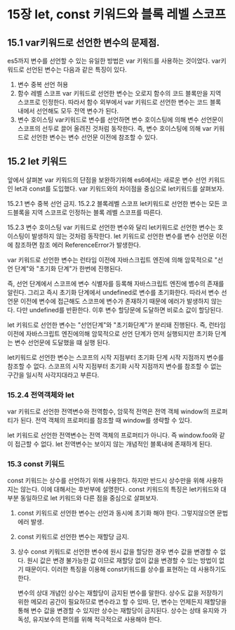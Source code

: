 # 15장 let, const 키워드와 블록 레벨 스코프

## 15.1 var키워드로 선언한 변수의 문제점.

es5까지 변수를 선언할 수 있는 유일한 방법은 var 키워드를 사용하는 것이었다. var키워드로 선언된 변수는 다음과 같은 특징이 있다.

1. 변수 중복 선언 허용
2. 함수 레벨 스코프
   var 키워드로 선언한 변수는 오로지 함수의 코드 블록만을 지역 스코프로 인정한다. 따라서 함수 외부에서 var 키워드로 선언한 변수는 코드 블록 내에서 선언해도 모두 전역 변수가 된다.
3. 변수 호이스팅
   var키워드로 변수를 선언하면 변수 호이스팅에 의해 변수 선언문이 스코프의 선두로 끌어 올려진 것처럼 동작한다. 즉, 변수 호이스팅에 의해 var 키워드로 선언한 변수는 변수 선언문 이전에 참조할 수 있다.

## 15.2 let 키워드

앞에서 살펴본 var 키워드의 단점을 보완하기위해 es6에서는 새로운 변수 선언 키워드인 let과 const를 도입했다. var 키워드와의 차이점을 중심으로 let키워드를 살펴보자.

15.2.1 변수 중복 선언 금지.
15.2.2 블록레벨 스코프
let키워드로 선언한 변수는 모든 코드블록을 지역 스코프로 인정하는 블록 레벨 스코프를 따른다.

15.2.3 변수 호이스팅
var 키워드로 선언한 변수와 달리 let키워드로 선언한 변수는 호이스팅이 발생하지 않는 것처럼 동작한다.
let 키워드로 선언한 변수를 변수 선언문 이전에 참조하면 참조 에러 ReferenceError가 발생한다.

var 키워드로 선언한 변수는 런타임 이전에 자바스크립트 엔진에 의해 암묵적으로 "선언 단계"와 "초기화 단계"가 한번에 진행된다.

즉, 선언 단계에서 스코프에 변수 식별자를 등록해 자바스크립트 엔진에 볌수의 존재를 알린다. 그리고 즉시 초기화 단계에서 undefined로 변수를 초기화한다. 따라서 변수 선언문 이전에 변수에 접근해도 스코프에 변수가 존재하기 때문에 에러가 발생하지 않는다. 다만 undefined를 반환한다. 이후 변수 할당문에 도달하면 비로소 값이 할당된다.

let 키워드로 선언한 변수는 "선언단계"와 "초기화단계"가 분리돼 진행된다. 즉, 런타임 이전에 자바스크립트 엔진에의해 암묵적으로 선언 단계가 먼저 실행되지만 초기화 단계는 변수 선언문에 도달했을 떄 실행 된다.

let키워드로 선언한 변수는 스코프의 시작 지점부터 초기화 단계 시작 지점까지 변수를 참조할 수 없다. 스코프의 시작 지점부터 초기화 시작 지점까지 변수를 참조할 수 없는 구간을 일시적 사각지대라고 부른다.

### 15.2.4 전역객체와 let

var 키워드로 선언한 전역변수와 전역함수, 암묵적 전역은 전역 객체 window의 프로퍼티가 된다. 전역 객체의 프로퍼티를 참조할 때 window를 생략할 수 있다.

let 키워드로 선언한 전역변수는 전역 객체의 프로퍼티가 아니다. 즉 window.foo와 같이 접근할 수 없다. let 전역변수는 보이지 않는 개념적인 블록내에 존재하게 된다.

### 15.3 const 키워드

const 키워드는 상수를 선언하기 위해 사용한다. 하지만 반드시 상수만을 위해 사용하지는 않는다. 이에 대해서는 후반부에 설명한다. const 키워드의 특징은 let키워드와 대부분 동일하므로 let 키워드와 다른 점을 중심으로 살펴보자.

1. const 키워드로 선언한 변수는 선언과 동시에 초기화 해야 한다. 그렇지않으면 문법에러 발생.
2. const 키워드로 선언한 변수는 재할당 금지.
3. 상수
   const 키워드로 선언한 변수에 원시 값을 할당한 경우 변수 값을 변경할 수 없다. 원시 값은 변경 불가능한 값 이므로 재할당 없이 값을 변경할 수 있는 방법이 없기 때문이다. 이러한 특징을 이용해 const키워드를 상수를 표현하는 데 사용하기도 한다.

   변수의 상대 개념인 상수는 재할당이 금지된 변수를 말한다. 상수도 값을 저장하기 위한 메모리 공간이 필요하므로 변수라고 할 수 있따. 단, 변수는 언제든지 재할당을 통해 변수 값을 변경할 수 있지만 상수는 재할당이 금지된다.
   상수는 상태 유지와 가독성, 유지보수의 편의를 위해 적극적으로 사용해야 한다.
